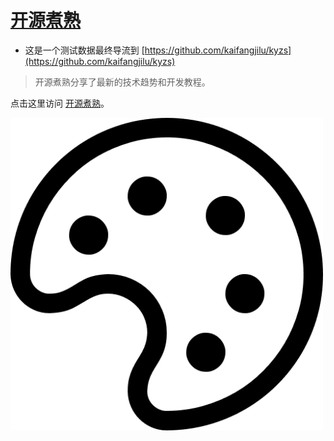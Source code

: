 # [开源煮熟](https://github.com/kaifangjilu/kyzs)

<meta property="og:url" content="https://github.com/kaifangjilu/kyzs">
<meta property="og:title" content="Kyzs - 开源煮熟">
<meta property="og:description" content="Kyzs 项目在 GitHub 上的开源代码库，旨在测试谷歌搜索收录网页用。">

- 这是一个测试数据最终导流到 [https://github.com/kaifangjilu/kyzs](https://github.com/kaifangjilu/kyzs)

<blockquote cite="https://github.com/kaifangjilu/kyzs">
  开源煮熟分享了最新的技术趋势和开发教程。
</blockquote>
<p>点击这里访问 <a href="https://github.com/kaifangjilu/kyzs">开源煮熟</a>。</p>

<!-- https://github.com/kaifangjilu/kyzs/blob/main/icon.png -->
  <img alt='popup设置页面' src='https://github.com/kaifangjilu/kyzs/raw/main/icon.png' width='500' />

<script type="application/ld+json">
{
  "@context": "https://schema.org",
  "@type": "WebPage",
  "mainEntity": {
    "@type": "WebSite",
    "name": "开源煮熟",
    "url": "https://github.com/kaifangjilu/kyzs",
    "description": "开源煮熟"
  }
}
</script>
